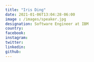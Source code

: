 ```yaml
---
title: "Iris Ding"
date: 2021-01-06T13:04:28-06:00
image : /images/speaker.jpg
designation: Software Engineer at IBM
country: 
facebook: 
instagram: 
twitter: 
linkedin: 
github: 
---
```



